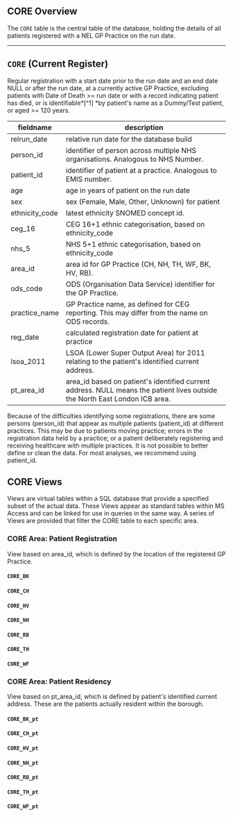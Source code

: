 ## CORE Overview
The `CORE` table is the central table of the database, holding the details of all patients registered with a NEL GP Practice on the run date.
***
## `CORE` (Current Register) 
Regular registration with a start date prior to the run date and an end date NULL or after the run date, at a currently active GP Practice, excluding patients with Date of Death \>= run date or with a record indicating patient has died, or is identifiable*[^1] *by patient's name as a Dummy/Test patient, or aged \>= 120 years.

| fieldname      | description                                                                                                                 |
| -------------- | --------------------------------------------------------------------------------------------------------------------------- |
| relrun_date    | relative run date for the database build                                                                                    |
| person_id      | identifier of person across multiple NHS organisations. Analogous to NHS Number.                                            |
| patient_id     | identifier of patient at a practice. Analogous to EMIS number.                                                              |
| age            | age in years of patient on the run date                                                                                     |
| sex            | sex (Female, Male, Other, Unknown) for patient                                                                              |
| ethnicity_code | latest ethnicity SNOMED concept id.                                                                                         |
| ceg_16         | CEG 16+1 ethnic categorisation, based on ethnicity_code                                                                     |
| nhs_5          | NHS 5+1 ethnic categorisation, based on ethnicity_code                                                                      |
| area_id        | area id for GP Practice (CH, NH, TH, WF, BK, HV, RB).                                                                       |
| ods_code       | ODS (Organisation Data Service) identifier for the GP Practice.                                                             |
| practice_name  | GP Practice name, as defined for CEG reporting. This may differ from the name on ODS records.                               |
| reg_date       | calculated registration date for patient at practice                                                                        |
| lsoa_2011      | LSOA (Lower Super Output Area) for 2011 relating to the patient's identified current address.                               |
| pt_area_id     | area_id based on patient's identified current address. NULL means the patient lives outside the North East London ICB area. |

Because of the difficulties identifying some registrations, there are some persons (person_id) that appear as multiple patients (patient_id) at different practices. This may be due to patients moving practice; errors in the registration data held by a practice; or a patient deliberately registering and receiving healthcare with multiple practices. It is not possible to better define or clean the data. For most analyses, we recommend using patient_id.

## CORE Views
Views are virtual tables within a SQL database that provide a specified subset of the actual data. These Views appear as standard tables within MS Access and can be linked for use in queries in the same way. A series of Views are provided that filter the CORE table to each specific area.

### CORE Area: Patient Registration
View based on area_id, which is defined by the location of the registered GP Practice.

#### `CORE_BK`
#### `CORE_CH`
####  `CORE_HV`
####  `CORE_NH`
####  `CORE_RB`
####  `CORE_TH`
####  `CORE_WF`

### CORE Area: Patient Residency
View based on pt_area_id, which is defined by patient's identified current address. These are the patients actually resident within the borough.

####  `CORE_BK_pt`
####  `CORE_CH_pt`
####  `CORE_HV_pt`
####  `CORE_NH_pt`
####  `CORE_RB_pt`
####  `CORE_TH_pt`
####  `CORE_WF_pt`
